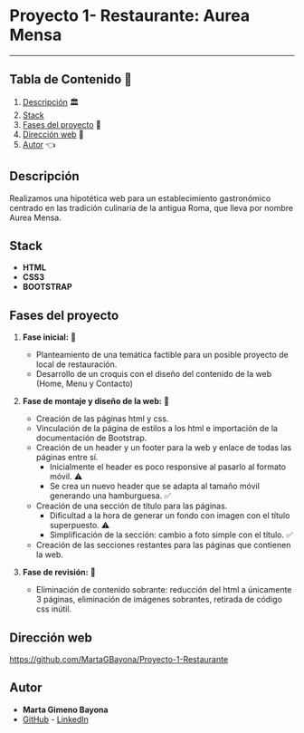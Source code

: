
# **Proyecto 1- Restaurante: Aurea Mensa**
___

## Tabla de Contenido :file_folder:

1. [Descripción](#descripcion) :classical_building:
2. [Stack](#stack) 
3. [Fases del proyecto](#fases-del-proyecto) :open_book:
4. [Dirección web](#dirección-web) :dart:
5. [Autor](#autor) :point_left:

## Descripción 

Realizamos una hipotética web para un establecimiento gastronómico centrado en las tradición culinaria de la antigua Roma, que lleva por nombre Aurea Mensa.

## Stack

- **HTML**
- **CSS3**
- **BOOTSTRAP**


## Fases del proyecto 

 1. **Fase inicial:** :art:

    - Planteamiento de una temática factible para un posible proyecto de local de restauración.
    - Desarrollo de un croquis con el diseño del contenido de la web (Home, Menu y Contacto)

2. **Fase de montaje y diseño de la web:** :jigsaw:

    - Creación de las páginas html y css.
    - Vinculación de la página de estilos a los html e importación de la documentación de Bootstrap.
    - Creación de un header y un footer para la web y enlace de todas las páginas entre sí.
        - Inicialmente el header es poco responsive al pasarlo al formato móvil. :warning: 
        - Se crea un nuevo header que se adapta al tamaño móvil generando una hamburguesa. :white_check_mark:
    - Creación de una sección de título para las páginas.
        - Dificultad a la hora de generar un fondo con imagen con el título superpuesto. :warning: 
        - Simplificación de la sección: cambio a foto simple con el título. :white_check_mark:
    - Creación de las secciones restantes para las páginas que contienen la web. 
3. **Fase de revisión:** :dizzy:
    - Eliminación de contenido sobrante: reducción del html a únicamente 3 páginas, eliminación de imágenes sobrantes, retirada de código css inútil.

## Dirección web 

https://github.com/MartaGBayona/Proyecto-1-Restaurante

## Autor 

- **Marta Gimeno Bayona**
- [GitHub](https://github.com/MartaGBayona) - [LinkedIn](https://www.linkedin.com/in/martagbayona/)
